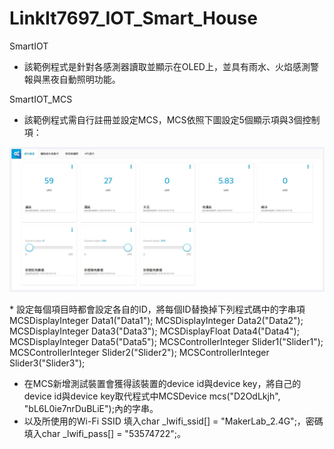 # LinkIt7697_IOT_Smart_House
SmartIOT
* 該範例程式是針對各感測器讀取並顯示在OLED上，並具有雨水、火焰感測警報與黑夜自動照明功能。

SmartIOT_MCS
* 該範例程式需自行註冊並設定MCS，MCS依照下圖設定5個顯示項與3個控制項：
<p align="center">
  <img src="https://github.com/iCShopMgr/LinkIt7697_IOT_Smart_House/blob/master/MCS.JPG" width="700"/>
</p>
* 設定每個項目時都會設定各自的ID，將每個ID替換掉下列程式碼中的字串項
MCSDisplayInteger Data1("Data1");
MCSDisplayInteger Data2("Data2");
MCSDisplayInteger Data3("Data3");
MCSDisplayFloat Data4("Data4");
MCSDisplayInteger Data5("Data5");
MCSControllerInteger Slider1("Slider1");
MCSControllerInteger Slider2("Slider2");
MCSControllerInteger Slider3("Slider3");

* 在MCS新增測試裝置會獲得該裝置的device id與device key，將自己的device id與device key取代程式中MCSDevice mcs("D2OdLkjh", "bL6L0ie7nrDuBLiE");內的字串。
* 以及所使用的Wi-Fi SSID 填入char _lwifi_ssid[] = "MakerLab_2.4G";，密碼填入char _lwifi_pass[] = "53574722";。
